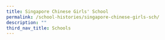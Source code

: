 ```yaml
---
title: Singapore Chinese Girls' School
permalink: /school-histories/singapore-chinese-girls-sch/
description: ""
third_nav_title: Schools
---
```



